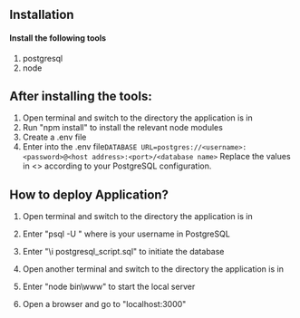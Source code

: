 ## Installation
#### Install the following tools
1. postgresql
2. node

## After installing the tools:
1. Open terminal and switch to the directory the application is in
2. Run "npm install" to install the relevant node modules
3. Create a .env file
4. Enter into the .env file`DATABASE URL=postgres://<username>:<password>@<host address>:<port>/<database name>` 
   Replace the values in <> according to your PostgreSQL configuration.


## How to deploy Application?
1. Open terminal and switch to the directory the application is in
2. Enter "psql -U <username>" where <username> is your username in PostgreSQL
3. Enter "\i postgresql_script.sql" to initiate the database

4. Open another terminal and switch to the directory the application is in
5. Enter "node bin\www" to start the local server
6. Open a browser and go to "localhost:3000"

